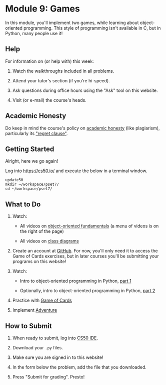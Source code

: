# Module 9: Games

In this module, you'll implement two games, while learning about object-oriented programming. This style of programming isn't available in C, but in Python, many people use it!

## Help

For information on (or help with) this week:

1. Watch the walkthroughs included in all problems.

2. Attend your tutor's section (if you're hi-speed).

4. Ask questions during office hours using the "Ask" tool on this website.

5. Visit (or e-mail) the course's heads.

## Academic Honesty

Do keep in mind the course's policy on [academic honesty](/syllabus#academic_honesty) (like plagiarism), particularly its ["regret clause"](/syllabus#regret).

## Getting Started

Alright, here we go again!

Log into <https://cs50.io/> and execute the below in a terminal window.

    update50
    mkdir ~/workspace/pset7/
    cd ~/workspace/pset7/

## What to Do

1. Watch:

    - All videos on [object-oriented fundamentals](https://www.lynda.com/Python-tutorials/Object-oriented-thinking/731735/5002881-4.html) (a menu of videos is on the right of the page)
    
    - All videos on [class diagrams](https://www.lynda.com/Python-tutorials/Creating-class-diagrams-Attributes/731735/5002911-4.html)

2. Create an account at [GitHub](https://github.com/join). For now, you'll only need it to access the Game of Cards exercises, but in later courses you'll be submitting your programs on this website!

1. Watch:

    - Intro to object-oriented programming in Python, [part 1](https://www.youtube.com/watch?v=wYYzteRKU7U)
    
    - Optionally, intro to object-oriented programming in Python, [part 2](https://www.youtube.com/watch?v=wYYzteRKU7U)

3. Practice with [Game of Cards](https://lab.cs50.io/uva/cs50x/master/problems/cards/lab)

4. Implement [Adventure](/problems/adventure)

## How to Submit

1. When ready to submit, log into [CS50 IDE](https://cs50.io/).

2. Download your `.py` files.

3. Make sure you are signed in to this website!

4. In the form below the problem, add the file that you downloaded.

5. Press "Submit for grading". Presto!
